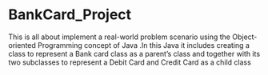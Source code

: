 # BankCard_Project
This is all about implement a real-world problem scenario using the 
Object-oriented Programming concept of Java .In this Java it includes creating a 
class to represent a Bank card class as a parent’s class and together with its two 
subclasses to represent a Debit Card and Credit Card as a child class

